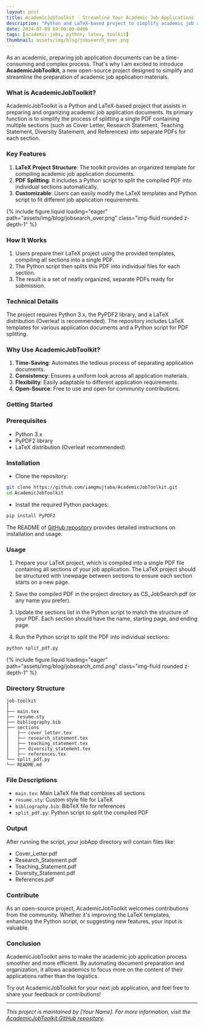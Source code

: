 ```yaml
---
layout: post
title: AcademicJobToolkit - Streamline Your Academic Job Applications
description: "Python and LaTeX-based project to simplify academic job application document preparation."
date: 2024-07-09 09:00:00-0400
tags: [academic-jobs, python, latex, toolkit]
thumbnail: assets/img/blog/jobsearch_over.png
---
```


As an academic, preparing job application documents can be a time-consuming and complex process. That's why I am excited to introduce **AcademicJobToolkit**, a new open-source project designed to simplify and streamline the preparation of academic job application materials.

### What is AcademicJobToolkit?

AcademicJobToolkit is a Python and LaTeX-based project that assists in preparing and organizing academic job application documents. Its primary function is to simplify the process of splitting a single PDF containing multiple sections (such as Cover Letter, Research Statement, Teaching Statement, Diversity Statement, and References) into separate PDFs for each section.

### Key Features

1. **LaTeX Project Structure**: The toolkit provides an organized template for compiling academic job application documents.
2. **PDF Splitting**: It includes a Python script to split the compiled PDF into individual sections automatically.
3. **Customizable**: Users can easily modify the LaTeX templates and Python script to fit different job application requirements.

{% include figure.liquid loading="eager" path="assets/img/blog/jobsearch_over.png" class="img-fluid rounded z-depth-1" %}


### How It Works

1. Users prepare their LaTeX project using the provided templates, compiling all sections into a single PDF.
2. The Python script then splits this PDF into individual files for each section.
3. The result is a set of neatly organized, separate PDFs ready for submission.

### Technical Details

The project requires Python 3.x, the PyPDF2 library, and a LaTeX distribution (Overleaf is recommended). The repository includes LaTeX templates for various application documents and a Python script for PDF splitting.

### Why Use AcademicJobToolkit?

1. **Time-Saving**: Automates the tedious process of separating application documents.
2. **Consistency**: Ensures a uniform look across all application materials.
3. **Flexibility**: Easily adaptable to different application requirements.
4. **Open-Source**: Free to use and open for community contributions.

### Getting Started

### Prerequisites
- Python 3.x
- PyPDF2 library
- LaTeX distribution (Overleaf recommended)

### Installation
- Clone the repository:
``` bash
git clone https://github.com/iamgmujtaba/AcademicJobToolkit.git
cd AcademicJobToolkit
```
- Install the required Python packages:

```bash
pip install PyPDF2
```

The README of [GitHub repository](https://github.com/iamgmujtaba/AcademicJobToolkit) provides detailed instructions on installation and usage.


### Usage
1. Prepare your LaTeX project, which is compiled into a single PDF file containing all sections of your job application. The LaTeX project should be structured with \newpage between sections to ensure each section starts on a new page.

2. Save the compiled PDF in the project directory as CS_JobSearch.pdf (or any name you prefer).

3. Update the sections list in the Python script to match the structure of your PDF. Each section should have the name, starting page, and ending page.

4. Run the Python script to split the PDF into individual sections:

```bash
python split_pdf.py
```
{% include figure.liquid loading="eager" path="assets/img/blog/jobsearch_cmd.png" class="img-fluid rounded z-depth-1" %}


### Directory Structure
```
job-toolkit
│
├── main.tex
├── resume.sty
├── bibliography.bib
├── sections
│   ├── cover_letter.tex
│   ├── research_statement.tex
│   ├── teaching_statement.tex
│   ├── diversity_statement.tex
│   ├── references.tex
└── split_pdf.py
└── README.md
```
### File Descriptions
- `main.tex`: Main LaTeX file that combines all sections
- `resume.sty`: Custom style file for LaTeX
- `bibliography.bib`: BibTeX file for references
- `split_pdf.py`: Python script to split the compiled PDF


### Output
After running the script, your jobApp directory will contain files like:
- Cover_Letter.pdf
- Research_Statement.pdf
- Teaching_Statement.pdf
- Diversity_Statement.pdf
- References.pdf

### Contribute

As an open-source project, AcademicJobToolkit welcomes contributions from the community. Whether it's improving the LaTeX templates, enhancing the Python script, or suggesting new features, your input is valuable.

### Conclusion

AcademicJobToolkit aims to make the academic job application process smoother and more efficient. By automating document preparation and organization, it allows academics to focus more on the content of their applications rather than the logistics.

Try out AcademicJobToolkit for your next job application, and feel free to share your feedback or contributions!

---

_This project is maintained by [Your Name]. For more information, visit the [AcademicJobToolkit GitHub repository](https://github.com/iamgmujtaba/AcademicJobToolkit)._